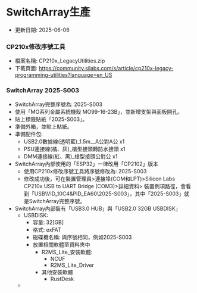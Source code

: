 # SwitchArray生產
+ 更新日期: 2025-06-06

### CP210x修改序號工具
+ 檔案名稱: CP210x_LegacyUtilities.zip
+ 下載頁面: https://community.silabs.com/s/article/cp210x-legacy-programming-utilities?language=en_US

### SwitchArray 2025-S003
+ SwitchArray完整序號為: 2025-S003
+ 使用「MO系列金屬系統機殼 MO99-16-23B」，並新增支架與面板開孔。
+ 貼上標籤貼紙「2025-S003」。
+ 準備外箱，並貼上貼紙。
+ 準備配件包:
  + USB2.0數據線(透明藍)_1.5m__A公對A公 x1
  + PSU連接線(橘、灰)_槍型接頭轉防水接頭 x1
  + DMM連接線(紅、黑)_槍型接頭公對公 x1
+ SwitchArray內部使用的「ESP32」一律改用「CP2102」版本
  + 使用CP210x修改序號工具將序號修改為: 2025-S003
  + 修改成功後，可在裝置管理員>連接埠(COM和LPT)>Silicon Labs CP210x USB to UART Bridge (COM3)>詳細資料> 裝置例項路徑，會看到「USB\VID_10C4&PID_EA60\2025-S003」。其中「2025-S003」就是SwitchArray完整序號。
+ SwitchArray內部裝有「USB3.0 HUB」與「USB2.0 32GB USBDISK」
  + USBDISK:
    + 容量: 32[GB]
    + 格式: exFAT
    + 磁碟機名稱: 與序號相同，例如2025-S003
    + 放置相關軟體至資料夾中
      + R2MS_Lite_安裝軟體:
        + NCUF
        + R2MS_Lite_Driver
      + 其他安裝軟體
        + RustDesk
  + 
